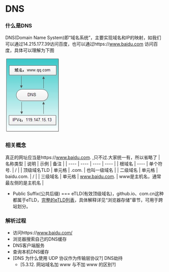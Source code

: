 # DNS
### 什么是DNS
DNS(Domain Name System)即“域名系统”，主要实现域名和IP的映射，如我们可以通过14.215.177.39访问百度，也可以通过https://www.baidu.com 访问百度，具体可以理解为下图

![DNS工作图](../../media/dns1.png)

### 相关概念
真正的网址应当是https://www.baidu.com. ,只不过.大家统一有，所以省略了
|  名称类型   | 说明  | 示例  | 备注 |
|  ----  | ----  |  ----  | ----  |
|  根域名  | ----  | 单个符号. | / |
|  顶级域名TLD  | 单元格 | .com. | 也叫一级域名 |
|  二级域名  | 单元格 | baidu.com. | / |
|  三级域名  | 单元格 | www.baidu.com. | www是主机名，通常最左侧的是主机名 |
- Public Suffix(公共后缀) === eTLD(有效顶级域名)，github.io、com.cn这种都属于eTLD，[完整的eTLD列表](https://publicsuffix.org/list/public_suffix_list.dat)，具体解释详见“浏览器存储”章节，可用于跨站划分。

### 解析过程
- 访问https://www.baidu.com/
- 浏览器搜索自己的DNS缓存
- DNS客户端服务
- 查询本机DNS缓存
- [DNS 为什么使用 UDP 协议作为传输层协议?]
DNS劫持
  - [5.3.12. 网站域名加 www 与不加 www 的区别?]